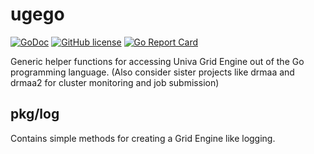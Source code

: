 # ugego

[![GoDoc](http://img.shields.io/badge/godoc-reference-blue.svg)](http://godoc.org/github.com/dgruber/ugego)
[![GitHub license](https://img.shields.io/github/license/mashape/apistatus.svg)](http://godoc.org/github.com/dgruber/ugego)
[![Go Report Card](http://goreportcard.com/badge/dgruber/drmaa)](http://goreportcard.com/report/dgruber/ugego)


Generic helper functions for accessing Univa Grid Engine out of the Go programming language. (Also consider sister projects like drmaa and drmaa2 for cluster monitoring and job submission)

## pkg/log 

Contains simple methods for creating a Grid Engine like logging.



